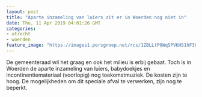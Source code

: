 ```yaml
---
layout: post
title: "Aparte inzameling van luiers zit er in Woerden nog niet in"
date: Thu, 11 Apr 2019 04:01:26 GMT
categories: 
- utrecht 
- woerden 
feature_image: "https://images1.persgroep.net/rcs/1ZBLLtP0WqSPVKHS1hF38Tfktzw/diocontent/128576547/_fitwidth/400/?appId=21791a8992982cd8da851550a453bd7f&quality=0.7"
---
```


De gemeenteraad wil het graag en ook het milieu is erbij gebaat. Toch is in Woerden de aparte inzameling van luiers, babydoekjes en incontinentiemateriaal (voorlopig) nog toekomstmuziek. De kosten zijn te hoog. De mogelijkheden om dit speciale afval te verwerken, zijn nog te beperkt.
